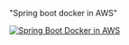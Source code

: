 "Spring boot docker in AWS" 

[![Spring Boot Docker in AWS](https://github.com/Syr7-s/spring-boot-docker-in-AWS/actions/workflows/pipeline.yml/badge.svg)](https://github.com/Syr7-s/spring-boot-docker-in-AWS/actions/workflows/pipeline.yml)
